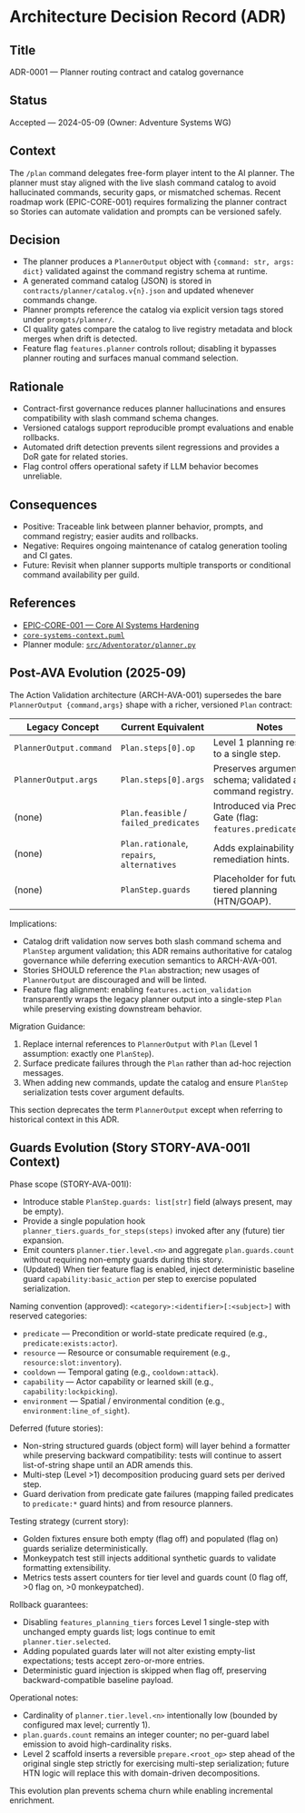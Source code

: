 # Architecture Decision Record (ADR)

## Title
ADR-0001 — Planner routing contract and catalog governance

## Status
Accepted — 2024-05-09 (Owner: Adventure Systems WG)

## Context
The `/plan` command delegates free-form player intent to the AI planner. The planner must stay aligned with the live slash command catalog to avoid hallucinated commands, security gaps, or mismatched schemas. Recent roadmap work (EPIC-CORE-001) requires formalizing the planner contract so Stories can automate validation and prompts can be versioned safely.

## Decision
- The planner produces a `PlannerOutput` object with `{command: str, args: dict}` validated against the command registry schema at runtime.
- A generated command catalog (JSON) is stored in `contracts/planner/catalog.v{n}.json` and updated whenever commands change.
- Planner prompts reference the catalog via explicit version tags stored under `prompts/planner/`.
- CI quality gates compare the catalog to live registry metadata and block merges when drift is detected.
- Feature flag `features.planner` controls rollout; disabling it bypasses planner routing and surfaces manual command selection.

## Rationale
- Contract-first governance reduces planner hallucinations and ensures compatibility with slash command schema changes.
- Versioned catalogs support reproducible prompt evaluations and enable rollbacks.
- Automated drift detection prevents silent regressions and provides a DoR gate for related stories.
- Flag control offers operational safety if LLM behavior becomes unreliable.

## Consequences
- Positive: Traceable link between planner behavior, prompts, and command registry; easier audits and rollbacks.
- Negative: Requires ongoing maintenance of catalog generation tooling and CI gates.
- Future: Revisit when planner supports multiple transports or conditional command availability per guild.

## References
- [EPIC-CORE-001 — Core AI Systems Hardening](../implementation/epics/core-ai-systems.md)
- [`core-systems-context.puml`](../architecture/core-systems-context.puml)
- Planner module: [`src/Adventorator/planner.py`](../../src/Adventorator/planner.py)

## Post-AVA Evolution (2025-09)
The Action Validation architecture (ARCH-AVA-001) supersedes the bare `PlannerOutput {command,args}` shape with a richer, versioned `Plan` contract:

| Legacy Concept | Current Equivalent | Notes |
| -------------- | ------------------ | ----- |
| `PlannerOutput.command` | `Plan.steps[0].op` | Level 1 planning restricts to a single step. |
| `PlannerOutput.args` | `Plan.steps[0].args` | Preserves argument schema; validated against command registry. |
| (none) | `Plan.feasible` / `failed_predicates` | Introduced via Predicate Gate (flag: `features.predicate_gate`). |
| (none) | `Plan.rationale`, `repairs`, `alternatives` | Adds explainability & remediation hints. |
| (none) | `PlanStep.guards` | Placeholder for future tiered planning (HTN/GOAP). |

Implications:
- Catalog drift validation now serves both slash command schema and `PlanStep` argument validation; this ADR remains authoritative for catalog governance while deferring execution semantics to ARCH-AVA-001.
- Stories SHOULD reference the `Plan` abstraction; new usages of `PlannerOutput` are discouraged and will be linted.
- Feature flag alignment: enabling `features.action_validation` transparently wraps the legacy planner output into a single-step `Plan` while preserving existing downstream behavior.

Migration Guidance:
1. Replace internal references to `PlannerOutput` with `Plan` (Level 1 assumption: exactly one `PlanStep`).
2. Surface predicate failures through the `Plan` rather than ad-hoc rejection messages.
3. When adding new commands, update the catalog and ensure `PlanStep` serialization tests cover argument defaults.

This section deprecates the term `PlannerOutput` except when referring to historical context in this ADR.

## Guards Evolution (Story STORY-AVA-001I Context)

Phase scope (STORY-AVA-001I):
- Introduce stable `PlanStep.guards: list[str]` field (always present, may be empty).
- Provide a single population hook `planner_tiers.guards_for_steps(steps)` invoked after any (future) tier expansion.
- Emit counters `planner.tier.level.<n>` and aggregate `plan.guards.count` without requiring non-empty guards during this story.
 - (Updated) When tier feature flag is enabled, inject deterministic baseline guard `capability:basic_action` per step to exercise populated serialization.

Naming convention (approved): `<category>:<identifier>[:<subject>]` with reserved categories:
- `predicate` — Precondition or world-state predicate required (e.g., `predicate:exists:actor`).
- `resource` — Resource or consumable requirement (e.g., `resource:slot:inventory`).
- `cooldown` — Temporal gating (e.g., `cooldown:attack`).
- `capability` — Actor capability or learned skill (e.g., `capability:lockpicking`).
- `environment` — Spatial / environmental condition (e.g., `environment:line_of_sight`).

Deferred (future stories):
- Non-string structured guards (object form) will layer behind a formatter while preserving backward compatibility: tests will continue to assert list-of-string shape until an ADR amends this.
- Multi-step (Level >1) decomposition producing guard sets per derived step.
- Guard derivation from predicate gate failures (mapping failed predicates to `predicate:*` guard hints) and from resource planners.

Testing strategy (current story):
- Golden fixtures ensure both empty (flag off) and populated (flag on) guards serialize deterministically.
- Monkeypatch test still injects additional synthetic guards to validate formatting extensibility.
- Metrics tests assert counters for tier level and guards count (0 flag off, >0 flag on, >0 monkeypatched).

Rollback guarantees:
- Disabling `features_planning_tiers` forces Level 1 single-step with unchanged empty guards list; logs continue to emit `planner.tier.selected`.
- Adding populated guards later will not alter existing empty-list expectations; tests accept zero-or-more entries.
 - Deterministic guard injection is skipped when flag off, preserving backward-compatible baseline payload.

Operational notes:
- Cardinality of `planner.tier.level.<n>` intentionally low (bounded by configured max level; currently 1).
- `plan.guards.count` remains an integer counter; no per-guard label emission to avoid high-cardinality risks.
 - Level 2 scaffold inserts a reversible `prepare.<root_op>` step ahead of the original single step strictly for exercising multi-step serialization; future HTN logic will replace this with domain-driven decompositions.

This evolution plan prevents schema churn while enabling incremental enrichment.
